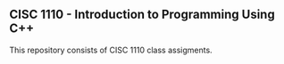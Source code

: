## CISC 1110 - Introduction to Programming Using C++

This repository consists of CISC 1110 class assigments. 
